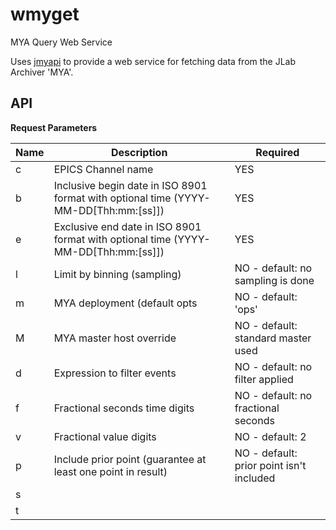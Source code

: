 # wmyget
MYA Query Web Service

Uses [jmyapi](https://github.com/JeffersonLab/jmyapi) to provide a web service for fetching data from the JLab Archiver 'MYA'.

## API    

**Request Parameters**     

| Name  | Description             | Required |    
|-------|-------------------------|----------|   
| c     | EPICS Channel name      | YES      |     
| b     | Inclusive begin date in ISO 8901 format with optional time (YYYY-MM-DD[Thh:mm:[ss]]) | YES |   
| e     | Exclusive end date in ISO 8901 format with optional time (YYYY-MM-DD[Thh:mm:[ss]]) | YES |   
| l     | Limit by binning (sampling) | NO - default: no sampling is done |   
| m     | MYA deployment (default opts | NO - default: 'ops' |   
| M     | MYA master host override | NO - default: standard master used |   
| d     | Expression to filter events | NO - default: no filter applied |   
| f     | Fractional seconds time digits | NO - default: no fractional seconds |    
| v     | Fractional value digits | NO - default: 2 |   
| p     | Include prior point (guarantee at least one point in result) | NO - default: prior point isn't included |   
| s     |  |   
| t     |  |   
